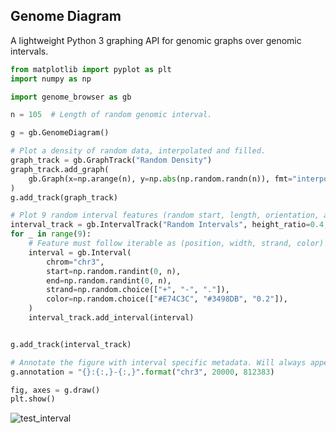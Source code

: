 ## Genome Diagram

A lightweight Python 3 graphing API for genomic graphs over genomic intervals.

```python
from matplotlib import pyplot as plt
import numpy as np

import genome_browser as gb

n = 105  # Length of random genomic interval.

g = gb.GenomeDiagram()

# Plot a density of random data, interpolated and filled.
graph_track = gb.GraphTrack("Random Density")
graph_track.add_graph(
    gb.Graph(x=np.arange(n), y=np.abs(np.random.randn(n)), fmt="interpolate", fill=True)
)
g.add_track(graph_track)

# Plot 9 random interval features (random start, length, orientation, and color).
interval_track = gb.IntervalTrack("Random Intervals", height_ratio=0.4, step=50)
for _ in range(9):
    # Feature must follow iterable as (position, width, strand, color)
    interval = gb.Interval(
        chrom="chr3",
        start=np.random.randint(0, n),
        end=np.random.randint(0, n),
        strand=np.random.choice(["+", "-", "."]),
        color=np.random.choice(["#E74C3C", "#3498DB", "0.2"]),
    )
    interval_track.add_interval(interval)


g.add_track(interval_track)

# Annotate the figure with interval specific metadata. Will always appear in lower-right
g.annotation = "{}:{:,}-{:,}".format("chr3", 20000, 812383)

fig, axes = g.draw()
plt.show()
```

![test_interval](https://raw.githubusercontent.com/clintval/genome-browser/master/img/gb_test.png "Test Interval")
